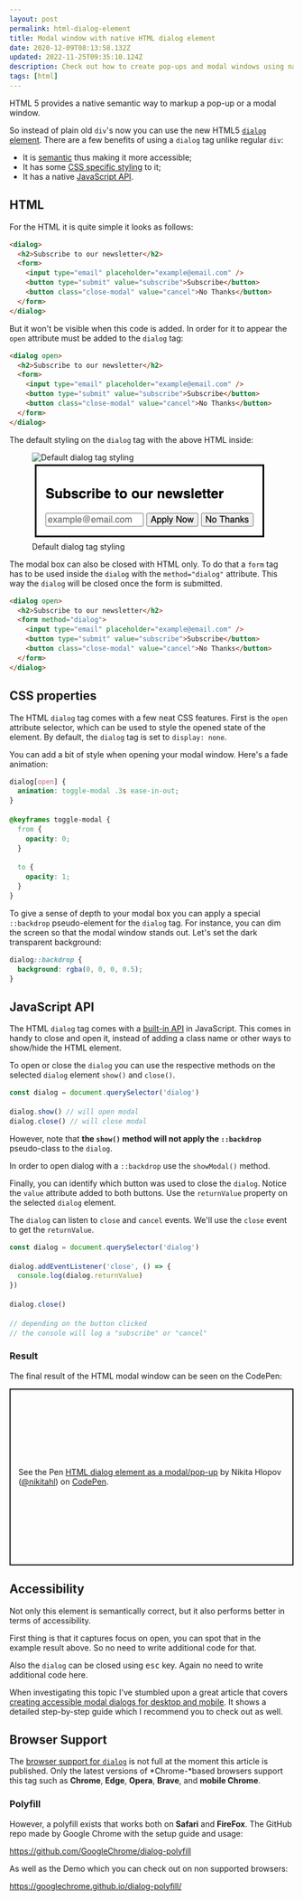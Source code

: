 ```yaml
---
layout: post
permalink: html-dialog-element
title: Modal window with native HTML dialog element
date: 2020-12-09T08:13:58.132Z
updated: 2022-11-25T09:35:10.124Z
description: Check out how to create pop-ups and modal windows using native HTML dialog element
tags: [html]
---
```


HTML 5 provides a native semantic way to markup a pop-up or a modal window. 

So instead of plain old `div`'s now you can use the new HTML5 [`dialog` element](https://developer.mozilla.org/en-US/docs/Web/HTML/Element/dialog). There are a few benefits of using a `dialog` tag unlike regular `div`: 

* It is [semantic](/why-it-is-important-to-write-semantic-html) thus making it more accessible;
* It has some [CSS specific styling](https://developer.mozilla.org/en-US/docs/Web/CSS/::backdrop) to it;
* It has a native [JavaScript API](https://developer.mozilla.org/en-US/docs/Web/API/HTMLDialogElement).

## HTML

For the HTML it is quite simple it looks as follows:

```html
<dialog>
  <h2>Subscribe to our newsletter</h2>
  <form>
    <input type="email" placeholder="example@email.com" />
    <button type="submit" value="subscribe">Subscribe</button>
    <button class="close-modal" value="cancel">No Thanks</button>
  </form>
</dialog>
```

But it won't be visible when this code is added. In order for it to appear the `open` attribute must be added to the `dialog` tag:

```html
<dialog open>
  <h2>Subscribe to our newsletter</h2>
  <form>
    <input type="email" placeholder="example@email.com" />
    <button type="submit" value="subscribe">Subscribe</button>
    <button class="close-modal" value="cancel">No Thanks</button>
  </form>
</dialog>
```

The default styling on the `dialog` tag with the above HTML inside:

<figure>
  <img class="shadow lozad" data-src="/images/html-elements/dialog-plain.png" alt="Default dialog tag styling">
  <noscript>
    <img class="shadow" src="/images/html-elements/dialog-plain.png" alt="Default dialog tag styling">
  </noscript>
  <figcaption>Default dialog tag styling</figcaption>
</figure>

The modal box can also be closed with HTML only. To do that a `form` tag has to be used inside the `dialog` with the `method="dialog"` attribute. This way the `dialog` will be closed once the form is submitted.

```html
<dialog open>
  <h2>Subscribe to our newsletter</h2>
  <form method="dialog">
    <input type="email" placeholder="example@email.com" />
    <button type="submit" value="subscribe">Subscribe</button>
    <button class="close-modal" value="cancel">No Thanks</button>
  </form>
</dialog>
```

## CSS properties

The HTML `dialog` tag comes with a few neat CSS features. First is the `open` attribute selector, which can be used to style the opened state of the element. By default, the `dialog` tag is set to `display: none`.

You can add a bit of style when opening your modal window. Here's a fade animation:

```css
dialog[open] {
  animation: toggle-modal .3s ease-in-out;
}

@keyframes toggle-modal {
  from {
    opacity: 0;
  }

  to {
    opacity: 1;
  }
}
```

To give a sense of depth to your modal box you can apply a special `::backdrop` pseudo-element for the `dialog` tag. For instance, you can dim the screen so that the modal window stands out. Let's set the dark transparent background:

```css
dialog::backdrop {
  background: rgba(0, 0, 0, 0.5);
}
```

## JavaScript API

The HTML `dialog` tag comes with a [built-in API](https://developer.mozilla.org/en-US/docs/Web/API/HTMLDialogElement) in JavaScript. This comes in handy to close and open it, instead of adding a class name or other ways to show/hide the HTML element.

To open or close the `dialog` you can use the respective methods on the selected `dialog` element `show()` and `close()`.

```javascript
const dialog = document.querySelector('dialog')

dialog.show() // will open modal
dialog.close() // will close modal
```

However, note that **the `show()` method will not apply the `::backdrop`** pseudo-class to the `dialog`.

In order to open dialog with a `::backdrop` use the `showModal()` method.

Finally, you can identify which button was used to close the `dialog`. Notice the `value` attribute added to both buttons. Use the `returnValue` property on the selected `dialog` element.

The `dialog` can listen to `close` and `cancel` events. We'll use the `close` event to get the `returnValue`.

```javascript
const dialog = document.querySelector('dialog')

dialog.addEventListener('close', () => {
  console.log(dialog.returnValue)
})

dialog.close()

// depending on the button clicked
// the console will log a "subscribe" or "cancel"
```

### Result

The final result of the HTML modal window can be seen on the CodePen:

<p class="codepen" data-height="390" data-theme-id="dark" data-default-tab="html,result" data-user="nikitahl" data-slug-hash="qBaNbvK" style="height: 313px; box-sizing: border-box; display: flex; align-items: center; justify-content: center; border: 2px solid; margin: 1em 0; padding: 1em;" data-pen-title="HTML dialog element as a modal/pop-up">
  <span>See the Pen <a href="https://codepen.io/nikitahl/pen/qBaNbvK">
  HTML dialog element as a modal/pop-up</a> by Nikita Hlopov (<a href="https://codepen.io/nikitahl">@nikitahl</a>)
  on <a href="https://codepen.io">CodePen</a>.</span>
</p>
<script async src="https://cpwebassets.codepen.io/assets/embed/ei.js"></script>

## Accessibility

Not only this element is semantically correct, but it also performs better in terms of accessibility. 

First thing is that it captures focus on open, you can spot that in the example result above. So no need to write additional code for that.

Also the `dialog` can be closed using <kbd>esc</kbd> key. Again no need to write additional code here.

When investigating this topic I've stumbled upon a great article that covers [creating accessible modal dialogs for desktop and mobile](https://www.useragentman.com/blog/2019/03/17/creating-accessible-html5-modal-dialogs-for-desktop-and-mobile/). It shows a detailed step-by-step guide which I recommend you to check out as well.

## Browser Support

The [browser support for `dialog`](https://caniuse.com/dialog) is not full at the moment this article is published. Only the latest versions of *Chrome-*based browsers support this tag such as **Chrome**, **Edge**, **Opera**, **Brave**, and **mobile Chrome**.

### Polyfill

However, a polyfill exists that works both on **Safari** and **FireFox**. The GitHub repo made by Google Chrome with the setup guide and usage:

<https://github.com/GoogleChrome/dialog-polyfill>

As well as the Demo which you can check out on non supported browsers:

<https://googlechrome.github.io/dialog-polyfill/>